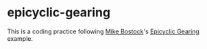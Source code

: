 # epicyclic-gearing

This is a coding practice following [Mike Bostock](https://bost.ocks.org/mike/)'s [Epicyclic Gearing](https://bl.ocks.org/mbostock/1353700) example.